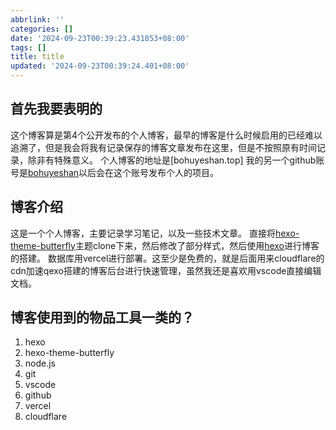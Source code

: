 ```yaml
---
abbrlink: ''
categories: []
date: '2024-09-23T00:39:23.431853+08:00'
tags: []
title: title
updated: '2024-09-23T00:39:24.401+08:00'
---
```

## 首先我要表明的

[](https://github.com/BOHUYESHAN-APB/BOHUYESHAN-APB.github.io#%E9%A6%96%E5%85%88%E6%88%91%E8%A6%81%E8%A1%A8%E6%98%8E%E7%9A%84)

这个博客算是第4个公开发布的个人博客，最早的博客是什么时候启用的已经难以追溯了，但是我会将我有记录保存的博客文章发布在这里，但是不按照原有时间记录，除非有特殊意义。 个人博客的地址是[bohuyeshan.top] 我的另一个github账号是[bohuyeshan](https://github.com/bohuyeshan)以后会在这个账号发布个人的项目。

## 博客介绍

[](https://github.com/BOHUYESHAN-APB/BOHUYESHAN-APB.github.io#%E5%8D%9A%E5%AE%A2%E4%BB%8B%E7%BB%8D)

这是一个个人博客，主要记录学习笔记，以及一些技术文章。 直接将[hexo-theme-butterfly](https://github.com/jerryc127/hexo-theme-butterfly)主题clone下来，然后修改了部分样式，然后使用[hexo](https://hexo.io/zh-cn/)进行博客的搭建。 数据库用vercel进行部署。这至少是免费的，就是后面用来cloudflare的cdn加速qexo搭建的博客后台进行快速管理，虽然我还是喜欢用vscode直接编辑文档。

## 博客使用到的物品工具一类的？

[](https://github.com/BOHUYESHAN-APB/BOHUYESHAN-APB.github.io#%E5%8D%9A%E5%AE%A2%E4%BD%BF%E7%94%A8%E5%88%B0%E7%9A%84%E7%89%A9%E5%93%81%E5%B7%A5%E5%85%B7%E4%B8%80%E7%B1%BB%E7%9A%84)

1. hexo
2. hexo-theme-butterfly
3. node.js
4. git
5. vscode
6. github
7. vercel
8. cloudflare
